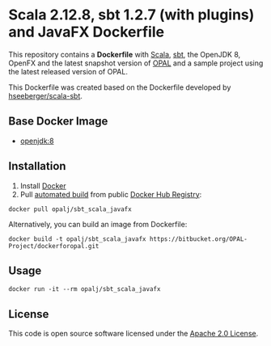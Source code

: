 # Scala 2.12.8, sbt 1.2.7 (with plugins) and JavaFX Dockerfile

This repository contains a **Dockerfile** with [Scala](http://www.scala-lang.org), [sbt](http://www.scala-sbt.org), the OpenJDK 8, OpenFX and the latest snapshot version of [OPAL](http://www.opal-project.de) and a sample project using the latest released version of OPAL.

This Dockerfile was created based on the Dockerfile developed by [hseeberger/scala-sbt](https://registry.hub.docker.com/u/hseeberger/scala-sbt).

## Base Docker Image ##

* [openjdk:8](https://hub.docker.com/_/openjdk)


## Installation ##

1. Install [Docker](https://www.docker.com)
2. Pull [automated build](https://registry.hub.docker.com/u/opalj/sbt_scala_javafx) from public [Docker Hub Registry](https://registry.hub.docker.com):
```
docker pull opalj/sbt_scala_javafx
```
Alternatively, you can build an image from Dockerfile:
```
docker build -t opalj/sbt_scala_javafx https://bitbucket.org/OPAL-Project/dockerforopal.git
```

## Usage ##

```
docker run -it --rm opalj/sbt_scala_javafx
```


## License ##

This code is open source software licensed under the [Apache 2.0 License]("http://www.apache.org/licenses/LICENSE-2.0.html").
